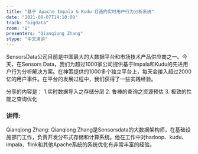 ```yaml
---
title: "基于 Apache Impala & Kudu 打造的实时用户行为分析系统"
date: "2021-08-07T14:10:00" 
track: "bigdata"
room: "B"
presenters: "Qianqiong Zhang"
stype: "中文演讲"
---
```

SensorsData公司目前是中国最大的大数据平台和市场技术产品供应商之一。今天，在Sensors Data，我们为超过1000家公司提供基于Impala和Kudu的先进用户行为分析解决方案。在神策提供的1000多个独立平台上，每天会接入超过2000亿的用户事件。在平台的发展过程中，我们获得了一些实践经验。

  分享的内容是：
  1.实时数据导入之存储分层
  2. 鲁棒的查询之资源预估
  3. 极致的性能之查询优化
 ### 讲师: 
 Qianqiong Zhang: Qianqiong Zhang是Sensorsdata的大数据架构师，在基础设施部门工作，负责开发分布式存储和计算系统。他在工作中对hadoop、kudu、impala、flink和其他Apache系统的系统优化有非常丰富的经验。